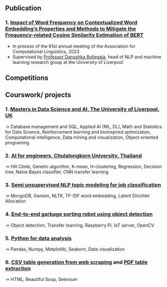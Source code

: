 ## Publication
### 1. [Impact of Word Frequency on Contextualized Word Embedding’s Properties and Methods to Mitigate the Frequency-related Cosine Similarity Estimation of BERT](https://github.com/saeth40/Mitigate-the-impact-of-word-frequency-on-under-and-over-cosine-similarity-estimation-of-BERT)
- In process of the 61st annual meeting of the Association for Computational Linguistics, 2023
- Supervised by [Professor Danushka Bollegala](https://danushka.net/), head of NLP and machine learning research group at the University of Liverpool

## Competitions

## Courswork/ projects
### 1. [Masters in Data Science and AI, The University of Liverpool, UK](https://github.com/saeth40/MSc-Data-Science-and-AI-U-of-Liverpool) 
-> Database management and SQL,  Applied AI (ML, DL), Math and Statistics for Data Science, Reinforcement learning and bioinspired optimization, Computational intelligence, Data mining and visualization, Object-oriented programing
### 2. [AI for engineers, Chulalongkorn University, Thailand](https://github.com/saeth40/AI-for-Engineers-Chulalongkorn-University-2019)
-> Hill Climb, Genetic algorithm, K-mean, H-clustering, Regression, Decision tree, Naïve Bayes classifier, CNN transfer learning
### 3. [Semi unsupervised NLP topic modeling for job classification](https://github.com/saeth40/Semi-unsupervised-NLP-topic-modeling-Latent-Dirichlet-Allocation) 
-> MongoDB, Gensim, NLTK, TF-IDF word embedding, Latent Dirichlet Allocation
### 4. [End-to-end garbage sorting robot using object detection](https://github.com/saeth40/Garbage-Sorting-Robot-Using-Object-Detection)
-> Object detection, Transfer learning, Raspberry Pi, IoT server, OpenCV
### 5. [Python for data analysis](https://github.com/saeth40/Python-for-data-analysis-by-Wes-McKinney)
-> Pandas, Numpy, Matplotlib, Seaborn, Data visualization
### 6. [CSV table generation from web scraping](https://github.com/saeth40/Python-web-scraper-csv-export) and [PDF table extraction](https://github.com/saeth40/Tables-extraction-from-pdf-with-Python)
-> HTML, Beautiful Soup, Selenium



<!--
**saeth40/saeth40** is a ✨ _special_ ✨ repository because its `README.md` (this file) appears on your GitHub profile.

Here are some ideas to get you started:

- 🔭 I’m currently working on ...
- 🌱 I’m currently learning ...
- 👯 I’m looking to collaborate on ...
- 🤔 I’m looking for help with ...
- 💬 Ask me about ...
- 📫 How to reach me: ...
- 😄 Pronouns: ...
- ⚡ Fun fact: ...
-->
